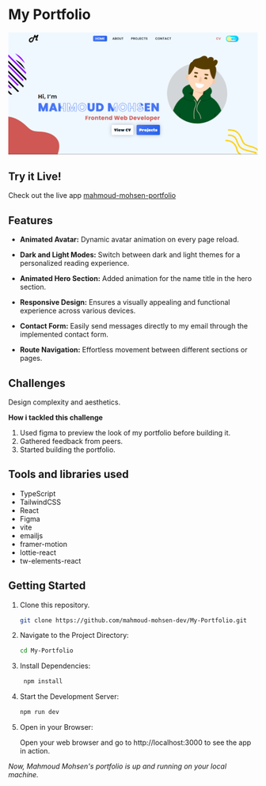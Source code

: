 # My Portfolio

<img src='./public/projects-images/portfolio.png'></img>

## Try it Live!

Check out the live app [mahmoud-mohsen-portfolio](https://mahmoud-mohsen.vercel.app/)

## Features

- **Animated Avatar:** Dynamic avatar animation on every page reload.

- **Dark and Light Modes:** Switch between dark and light themes for a personalized reading experience.

- **Animated Hero Section:** Added animation for the name title in the hero section.

- **Responsive Design:** Ensures a visually appealing and functional experience across various devices.

- **Contact Form:** Easily send messages directly to my email through the implemented contact form.

- **Route Navigation:** Effortless movement between different sections or pages.

## Challenges

Design complexity and aesthetics.

**How i tackled this challenge**

1. Used figma to preview the look of my portfolio before building it.
2. Gathered feedback from peers.
3. Started building the portfolio.

## Tools and libraries used

- TypeScript
- TailwindCSS
- React
- Figma
- vite
- emailjs
- framer-motion
- lottie-react
- tw-elements-react

## Getting Started

1. Clone this repository.

   ```bash
   git clone https://github.com/mahmoud-mohsen-dev/My-Portfolio.git
   ```

2. Navigate to the Project Directory:
   ```bash
   cd My-Portfolio
   ```
3. Install Dependencies:

   ```bash
    npm install
   ```

4. Start the Development Server:

   ```bash
   npm run dev
   ```

5. Open in your Browser:

   Open your web browser and go to http://localhost:3000 to see the app in action.

_Now, Mahmoud Mohsen's portfolio is up and running on your local machine._
